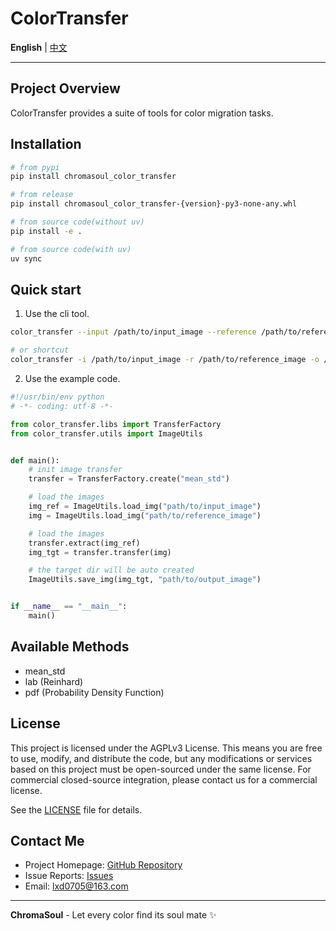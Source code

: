 # ColorTransfer

**English** | [中文](README_zh.md)

---

## Project Overview

ColorTransfer provides a suite of tools for color migration tasks.

## Installation

```bash
# from pypi
pip install chromasoul_color_transfer

# from release
pip install chromasoul_color_transfer-{version}-py3-none-any.whl

# from source code(without uv)
pip install -e .

# from source code(with uv)
uv sync
```

## Quick start

1. Use the cli tool.

```bash
color_transfer --input /path/to/input_image --reference /path/to/reference_image --output /path/to/output_image

# or shortcut
color_transfer -i /path/to/input_image -r /path/to/reference_image -o /path/to/output_image
```

2. Use the example code.

```python
#!/usr/bin/env python
# -*- coding: utf-8 -*-

from color_transfer.libs import TransferFactory
from color_transfer.utils import ImageUtils


def main():
    # init image transfer
    transfer = TransferFactory.create("mean_std")

    # load the images
    img_ref = ImageUtils.load_img("path/to/input_image")
    img = ImageUtils.load_img("path/to/reference_image")

    # load the images
    transfer.extract(img_ref)
    img_tgt = transfer.transfer(img)

    # the target dir will be auto created
    ImageUtils.save_img(img_tgt, "path/to/output_image")


if __name__ == "__main__":
    main()

```

## Available Methods

- mean_std
- lab (Reinhard)
- pdf (Probability Density Function)

## License

This project is licensed under the AGPLv3 License. This means you are free to use, modify, and distribute the code, but any modifications or services based on this project must be open-sourced under the same license. For commercial closed-source integration, please contact us for a commercial license.

See the [LICENSE](LICENSE) file for details.

## Contact Me

- Project Homepage: [GitHub Repository](https://github.com/XIAODUOLU/ChromaSoul)
- Issue Reports: [Issues](https://github.com/XIAODUOLU/ChromaSoul/issues)
- Email: lxd0705@163.com

---

**ChromaSoul** - Let every color find its soul mate ✨
